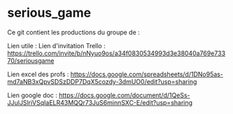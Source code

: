 # serious_game
Ce git contient les productions du groupe de :


Lien utile :
Lien d'invitation Trello : https://trello.com/invite/b/nNyuo9os/a34f0830534993d3e38040a769e73370/seriousgame


Lien excel des profs : https://docs.google.com/spreadsheets/d/1DNo95as-md7aNB3xQpvSDSzDDP7DqX5cozdy-3dmUO0/edit?usp=sharing


Lien google doc : https://docs.google.com/document/d/1QeSs-JJulJSlriVSqIaELR43MQQr73JuS6minnSXC-E/edit?usp=sharing
